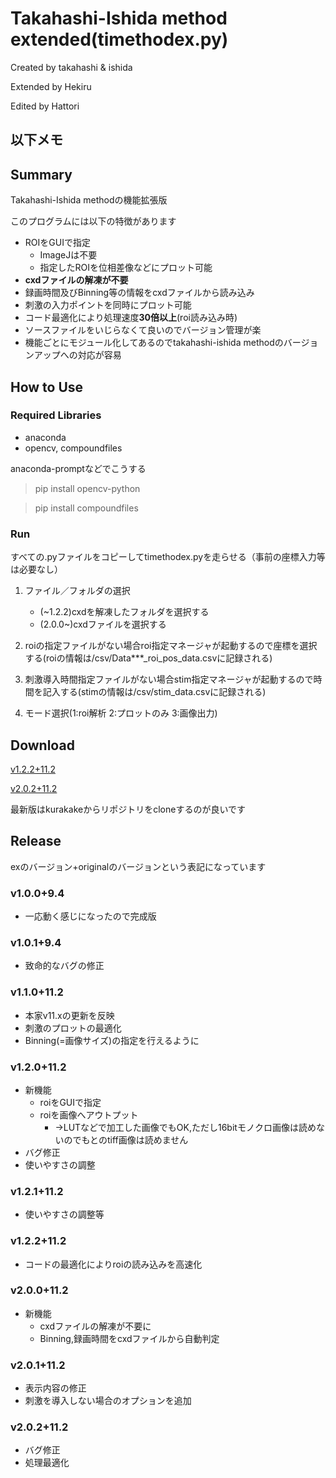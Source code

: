 # Takahashi-Ishida method extended(timethodex.py)
Created by takahashi & ishida

Extended by Hekiru

Edited by Hattori

## 以下メモ

## Summary

Takahashi-Ishida methodの機能拡張版

このプログラムには以下の特徴があります

* ROIをGUIで指定
    * ImageJは不要
    * 指定したROIを位相差像などにプロット可能
* **cxdファイルの解凍が不要**
* 録画時間及びBinning等の情報をcxdファイルから読み込み
* 刺激の入力ポイントを同時にプロット可能
* コード最適化により処理速度**30倍以上**(roi読み込み時)
* ソースファイルをいじらなくて良いのでバージョン管理が楽
* 機能ごとにモジュール化してあるのでtakahashi-ishida methodのバージョンアップへの対応が容易

## How to Use
### Required Libraries
* anaconda
* opencv, compoundfiles

anaconda-promptなどでこうする

>pip install opencv-python
    
>pip install compoundfiles

### Run
すべての.pyファイルをコピーしてtimethodex.pyを走らせる（事前の座標入力等は必要なし）

1. ファイル／フォルダの選択
    * (~1.2.2)cxdを解凍したフォルダを選択する
    * (2.0.0~)cxdファイルを選択する

1. roiの指定ファイルがない場合roi指定マネージャが起動するので座標を選択する(roiの情報は/csv/Data***_roi_pos_data.csvに記録される)

2. 刺激導入時間指定ファイルがない場合stim指定マネージャが起動するので時間を記入する(stimの情報は/csv/stim_data.csvに記録される)

3. モード選択(1:roi解析 2:プロットのみ 3:画像出力)

## Download
[v1.2.2+11.2](https://github.com/taniilab/kurakake/raw/master/timethodex1.2.2%2B11.2.zip)

[v2.0.2+11.2](https://github.com/taniilab/kurakake/raw/master/timethodex2.0.2%2B11.2.zip)

最新版はkurakakeからリポジトリをcloneするのが良いです

## Release
exのバージョン+originalのバージョンという表記になっています

### v1.0.0+9.4
* 一応動く感じになったので完成版

###  v1.0.1+9.4
* 致命的なバグの修正

### v1.1.0+11.2
* 本家v11.xの更新を反映
* 刺激のプロットの最適化
* Binning(=画像サイズ)の指定を行えるように

### v1.2.0+11.2
* 新機能
    * roiをGUIで指定
    * roiを画像へアウトプット
        * ->LUTなどで加工した画像でもOK,ただし16bitモノクロ画像は読めないのでもとのtiff画像は読めません
* バグ修正
* 使いやすさの調整

### v1.2.1+11.2
* 使いやすさの調整等

### v1.2.2+11.2
* コードの最適化によりroiの読み込みを高速化

### v2.0.0+11.2
* 新機能
    * cxdファイルの解凍が不要に
    * Binning,録画時間をcxdファイルから自動判定
    
### v2.0.1+11.2
* 表示内容の修正
* 刺激を導入しない場合のオプションを追加

### v2.0.2+11.2
* バグ修正
* 処理最適化
    
